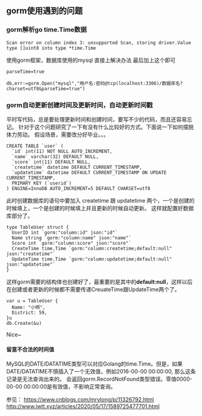 ## gorm使用遇到的问题
### gorm解析go time.Time数据
```
Scan error on column index 3: unsupported Scan, storing driver.Value type []uint8 into type *time.Time
```
使用gorm框架，数据库使用的mysql 直接上解决办法 最后加上这个即可
```
parseTime=true

db,err:=gorm.Open("mysql","用户名:密码@tcp(localhost:3306)/数据库名?charset=utf8&parseTime=true")
```
### gorm自动更新创建时间及更新时间，自动更新时间戳
平时写代码，总是要处理更新时间和创建时间，要写不少的代码，而且还容易忘记。
针对于这个问题研究了一下有没有什么比较好的方式。下面说一下如何摆脱体力劳动。
假设场景，需要改分好毕业。。。
```
CREATE TABLE `user` (
  `id` int(11) NOT NULL AUTO_INCREMENT,
  `name` varchar(32) DEFAULT NULL,
  `score` int(11) DEFAULT NULL,
  `createtime` datetime DEFAULT CURRENT_TIMESTAMP,
  `updatetime` datetime DEFAULT CURRENT_TIMESTAMP ON UPDATE CURRENT_TIMESTAMP,
  PRIMARY KEY (`userid`)
) ENGINE=InnoDB AUTO_INCREMENT=5 DEFAULT CHARSET=utf8
```
此时创建数据库的语句中要加入 createtime 跟 updatetime 两个，一个是创建的时候填上，一个是创建的时候填上并且更新的时候自动更新。
这样就配置好数据库部分了。
```
type TableUser struct {
  UserID int `gorm:"column:id" json:"id"`
  Name string `gorm:"column:name" json:"name"`
  Score int `gorm:"column:score" json:"score"`
  CreateTime time.Time `gorm:"column:createtime;default:null" json:"createtime"`
  UpdateTime time.Time `gorm:"column:updatetime;default:null" json:"updatetime"`
}
```
这样gorm需要的结构体也创建好了，最重要的是其中的**default:null**，这样以后在创建或者更新的时候都不需要传递CreuateTime跟UpdateTime两个了。
```
var u = TableUser {
  Name: "小明",
  District: 59,
}u
db.Create(&u)
```
Nice~
#### 留意不合法的时间值

MySQL的DATE/DATATIME类型可以对应Golang的time.Time。但是，如果DATE/DATATIME不慎插入了一个无效值，例如2016-00-00 00:00:00, 那么这条记录是无法查询出来的。
会返回gorm.RecordNotFound类型错误。零值0000-00-00 00:00:00是有效值，不影响正常查询。

参见：
https://www.cnblogs.com/mrylong/p/11326792.html
http://www.iwtt.xyz/articles/2020/05/17/1589725477701.html





